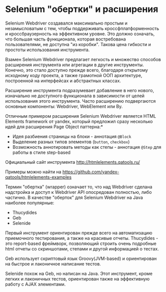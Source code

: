# Selenium "обертки" и расширения
Selenium Webdriver создавался максимально простым и незамысловатым с тем, чтобы поддерживать кроссфплатформенность и кроссбраузерность на эффективном уровне. Это должно означать, что большая часть функционала, которая востребована пользователями, не доступна "из коробки". Такова цена гибкости и простоты использования инструмента.

Взамен Selenium Webdriver предлагает легкость и множество способов расширения инструмента или агрегации в другие инструменты. Конечно, это стало доступно прежде всего, благодаря открытому исходному коду проекта, а также грамотной ООП архитектуре, построенной на интерфейсах и абстрактных классах.

Расширение инструмента подразумевает добавление в него нового, изначально не доступного функционала в зависимости от целей использования этого инструмента. Часто расширению подвергаются основные компоненты: Webdriver, WebElement или By.

Отличным примером расширения Selenium Webdriver является HTML Elements framework от yandex, который предложил сразу несколько идей для расширения Page Object паттерна:* 
* Идея разбиения страницы на блоки - аннотация <code>@Block</code>
* Выделение разных типов элементов (<code>button</code>, <code>checkbox</code>)
* Возможность аннотировать методы как степы - аннотация <code>@Step</code> для работы в стиле step-based

Официальный сайт инструмента http://htmlelements.qatools.ru/

Примеры можно найти на https://github.com/yandex-qatools/htmlelements-examples

Термин "обертка" (wrapper) означает то, что над Webdriver сделана надстройка и доступ к Webdriver API опосредован полностью, либо частично. В качестве "оберток" для Selenium Webdriver на Java наиболее популярные:
* Thucydides
* Geb
* Selenide

Первый инструмент ориентирован прежде всего на автоматизацию приемочного тестирования, а также на красивые отчеты. Thucydides - это report-based фреймворк, позволяющий строить очень подробные html отчеты со скриншотами, степами и другой информацией о тестах.

Geb использует скриптовый язык Groovy(JVM-based) и ориентирован на быстрое и лаконичное написание тестов.

Selenide похож на Geb, но написан на Java. Этот инструмент, кроме легких и лаконичных тестов, ориентирован также на эффективную работу с AJAX элементами.